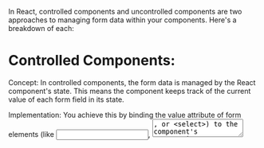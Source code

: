 
In React, controlled components and uncontrolled components are two approaches to managing form data within your components. Here's a breakdown of each:

# Controlled Components:

Concept: In controlled components, the form data is managed by the React component's state. This means the component keeps track of the current value of each form field in its state.

Implementation: You achieve this by binding the value attribute of form elements (like <input>, <textarea>, or <select>) to the component's state using two-way data binding with event handlers. When the user interacts with the form element, the event handler updates the corresponding value in the state, effectively controlling the form data.

Benefits:

Validation: Controlled components provide more control over form data, making it easier to implement validation logic. You can validate the user input within the event handler before updating the state, ensuring only valid data is stored.
Error Handling: Since you control the data, you can easily manage error states and display error messages conditionally based on the validation rules.
Predictability: Controlled components lead to more predictable behavior as the state always reflects the current form data.

Example:

```JavaScript
import { useState } from 'react';

function ControlledForm() {
  const [name, setName] = useState('');

  const handleChange = (event) => {
    setName(event.target.value);
  };

  return (
    <form onSubmit={(e) => e.preventDefault()}>
      <label htmlFor="name">Name: </label>
      <input type="text" id="name" value={name} onChange={handleChange} />
      <button type="submit">Submit</button>
    </form>
  );
}
```

# Uncontrolled Components:

Concept: In uncontrolled components, the form data is managed directly by the DOM elements themselves. You access the form data using refs (created with useRef) that point to the DOM elements.

Implementation: You don't bind the value attribute to the state. Instead, you use event handlers to access the current value from the DOM element using the ref. This approach is simpler but offers less control over the data.

Benefits:

Simplicity: Uncontrolled components can be simpler to set up for very basic forms with minimal validation requirements.
Drawbacks:

Limited Control: Since you don't directly control the data through state, validation and error handling become more challenging. You need to perform these checks within the event handlers when accessing the data from the DOM.

Less Predictable: The state of the form data isn't explicitly managed in the component's state, which can lead to less predictable behavior.

Example:

```JavaScript
import { useRef } from 'react';

function UncontrolledForm() {
  const nameRef = useRef(null);

  const handleSubmit = (event) => {
    event.preventDefault();
    const name = nameRef.current.value;
    // Perform validation or other actions with the form data (name)
  };

  return (
    <form onSubmit={handleSubmit}>
      <label htmlFor="name">Name: </label>
      <input type="text" id="name" ref={nameRef} />
      <button type="submit">Submit</button>
    </form>
  );
}
```
Choosing the Right Approach:
For most cases, controlled components are recommended due to their advantages in validation, error handling, and predictability.
Uncontrolled components might be suitable for very simple forms where validation is minimal and direct DOM manipulation is preferred.
Remember, the best approach depends on the specific needs of your form and the level of control you require over the form data and validation.
